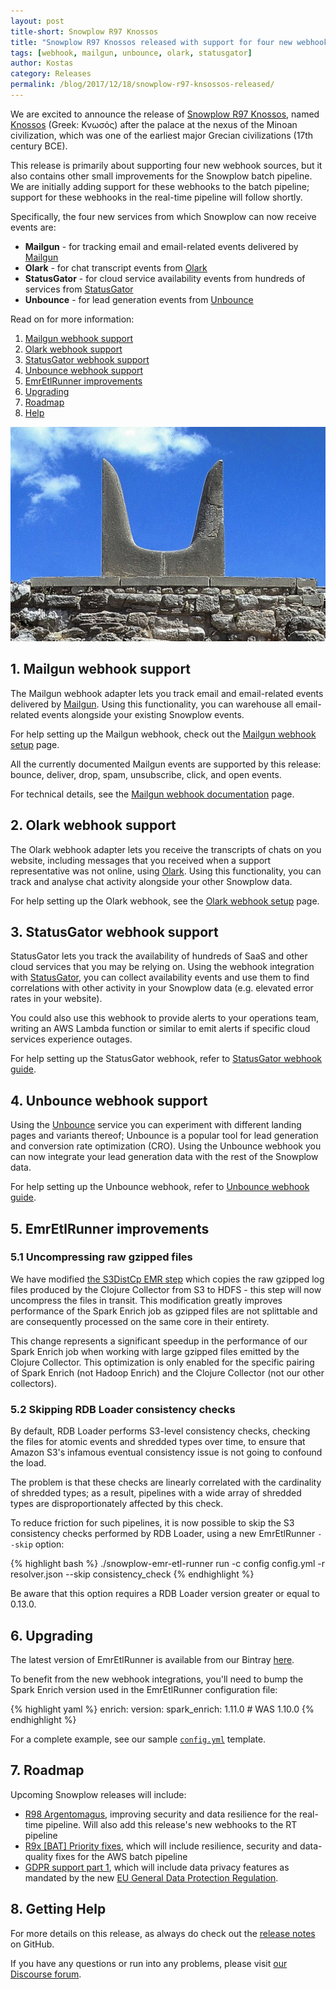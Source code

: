 ```yaml
---
layout: post
title-short: Snowplow R97 Knossos
title: "Snowplow R97 Knossos released with support for four new webhooks"
tags: [webhook, mailgun, unbounce, olark, statusgator]
author: Kostas
category: Releases
permalink: /blog/2017/12/18/snowplow-r97-knsossos-released/
---
```


We are excited to announce the release of [Snowplow R97 Knossos][snowplow-release], named [Knossos][knossos] (Greek: Κνωσός) after the palace at the nexus of the Minoan civilization, which was one of the earliest major Grecian civilizations (17th century BCE).

This release is primarily about supporting four new webhook sources, but it also contains other small improvements for the Snowplow batch pipeline. We are initially adding support for these webhooks to the batch pipeline; support for these webhooks in the real-time pipeline will follow shortly.

Specifically, the four new services from which Snowplow can now receive events are:

- **Mailgun** - for tracking email and email-related events delivered by [Mailgun][mailgun-website]
- **Olark** - for chat transcript events from [Olark][olark-website]
- **StatusGator** - for cloud service availability events from hundreds of services from [StatusGator][statusgator-website]
- **Unbounce** - for lead generation events from [Unbounce][unbounce-website]

Read on for more information:

1. [Mailgun webhook support](#mailgun)
2. [Olark webhook support](#olark)
3. [StatusGator webhook support](#statusgator)
4. [Unbounce webhook support](#unbounce)
5. [EmrEtlRunner improvements](#eer)
6. [Upgrading](#upgrading)
7. [Roadmap](#roadmap)
8. [Help](#help)

<!--more-->

![Knossos][minoan-horns]

<h2 id="mailgun">1. Mailgun webhook support</h2>

The Mailgun webhook adapter lets you track email and email-related events delivered by [Mailgun][mailgun-website]. Using this functionality, you can warehouse all email-related events alongside your existing Snowplow events.

For help setting up the Mailgun webhook, check out the [Mailgun webhook setup][mailgun-setup] page.

All the currently documented Mailgun events are supported by this release: bounce, deliver, drop, spam, unsubscribe, click, and open events.

For technical details, see the [Mailgun webhook documentation][mailgun-techdoc] page.

<h2 id="olark">2. Olark webhook support</h2>

The Olark webhook adapter lets you receive the transcripts of chats on you website, including messages that you received when a support representative was not online, using [Olark][olark-website]. Using this functionality, you can track and analyse chat activity alongside your other Snowplow data.

For help setting up the Olark webhook, see the [Olark webhook setup][olark-setup] page.

<h2 id="statusgator">3. StatusGator webhook support</h2>

StatusGator lets you track the availability of hundreds of SaaS and other cloud services that you may be relying on. Using the webhook integration with [StatusGator][statusgator-website], you can collect availability events and use them to find correlations with other activity in your Snowplow data (e.g. elevated error rates in your website).

You could also use this webhook to provide alerts to your operations team, writing an AWS Lambda function or similar to emit alerts if specific cloud services experience outages.

For help setting up the StatusGator webhook, refer to [StatusGator webhook guide][statusgator-setup].

<h2 id="unbounce">4. Unbounce webhook support</h2>

Using the [Unbounce][unbounce-website] service you can experiment with different landing pages and variants thereof; Unbounce is a popular tool for lead generation and conversion rate optimization (CRO). Using the Unbounce webhook you can now integrate your lead generation data with the rest of the Snowplow data.

For help setting up the Unbounce webhook, refer to [Unbounce webhook guide][unbounce-setup].

<h2 id="eer">5. EmrEtlRunner improvements</h2>

<h3 id="gzip">5.1 Uncompressing raw gzipped files</h3>

We have modified [the S3DistCp EMR step][s3-dist-cp] which copies the raw gzipped log files produced by the
Clojure Collector from S3 to HDFS - this step will now uncompress the files in transit. This modification
greatly improves performance of the Spark Enrich job as gzipped files are not splittable and are
consequently processed on the same core in their entirety.

This change represents a significant speedup in the performance of our Spark Enrich job when working with large gzipped files emitted by the Clojure Collector. This optimization is only enabled for the specific pairing of Spark Enrich (not Hadoop Enrich) and the Clojure Collector (not our other collectors).

<h3 id="consistency">5.2 Skipping RDB Loader consistency checks</h3>

By default, RDB Loader performs S3-level consistency checks, checking the files for atomic events and shredded types
over time, to ensure that Amazon S3's infamous eventual consistency issue is not going to confound the load.

The problem is that these checks are linearly correlated with the cardinality of shredded types; as a result, pipelines with a wide array of shredded types are disproportionately affected by this check.

To reduce friction for such pipelines, it is now possible to skip the S3 consistency checks performed by RDB Loader, using a new EmrEtlRunner `--skip` option:

{% highlight bash %}
./snowplow-emr-etl-runner run -c config config.yml -r resolver.json --skip consistency_check
{% endhighlight %}

Be aware that this option requires a RDB Loader version greater or equal to 0.13.0.

<h2 id="upgrading">6. Upgrading</h2>

The latest version of EmrEtlRunner is available from our Bintray [here][eer-dl].

To benefit from the new webhook integrations, you'll need to bump the Spark Enrich version used in
the EmrEtlRunner configuration file:

{% highlight yaml %}
enrich:
  version:
    spark_enrich: 1.11.0      # WAS 1.10.0
{% endhighlight %}

For a complete example, see our sample [`config.yml`][config-yml] template.

<h2 id="roadmap">7. Roadmap</h2>

Upcoming Snowplow releases will include:

* [R98 Argentomagus][r9x-str-quality], improving security and data resilience for the real-time pipeline. Will also add this release's new webhooks to the RT pipeline
* [R9x [BAT] Priority fixes][r9x-bat-quality], which will include resilience, security and data-quality fixes for the AWS batch pipeline
* [GDPR support part 1][gdpr-support], which will include data privacy features as mandated by the new [EU General Data Protection Regulation][eugdpr-website].

<h2 id="help">8. Getting Help</h2>

For more details on this release, as always do check out the [release notes][snowplow-release] on GitHub.

If you have any questions or run into any problems, please visit [our Discourse forum][discourse].

[snowplow-release]: https://github.com/snowplow/snowplow/releases/r97-knossos

[discourse]: http://discourse.snowplowanalytics.com/

[knossos]: https://en.wikipedia.org/wiki/Knossos
[minoan-horns]: /assets/img/blog/2017/11/Minoan_Horns_of_Consecration_Restoration_Knossos.jpg

[r9x-str-quality]: https://github.com/snowplow/snowplow/milestone/144
[r9x-bat-quality]: https://github.com/snowplow/snowplow/milestone/145
[gdpr-support]: https://github.com/snowplow/snowplow/milestone/149
[eugdpr-website]: http://www.eugdpr.org/

[miike]: https://github.com/miike

[mailgun-website]: https://www.mailgun.com
[mailgun-setup]: https://www.mailgun.com/your-guide-to-webhooks
[mailgun-techdoc]: https://documentation.mailgun.com/en/latest/api-webhooks.html

[olark-website]: https://www.olark.com/
[olark-setup]: https://www.olark.com/integrations/webhooks

[statusgator-website]: https://statusgator.com/
[statusgator-setup]: https://blog.statusgator.com/introducing-web-hooks/

[unbounce-website]: https://unbounce.com
[unbounce-setup]: https://documentation.unbounce.com/hc/en-us/articles/203510044-Using-a-Webhook

[s3-dist-cp]: http://docs.aws.amazon.com/emr/latest/ReleaseGuide/UsingEMR_s3distcp.html
[eer-dl]: http://dl.bintray.com/snowplow/snowplow-generic/snowplow_emr_r97_knossos.zip
[config-yml]: https://github.com/snowplow/snowplow/blob/r90-lascaux/3-enrich/emr-etl-runner/config/config.yml.sample
